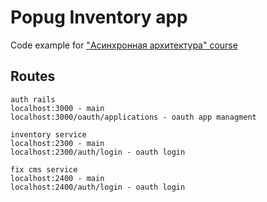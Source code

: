 # Popug Inventory app

Code example for ["Асинхронная архитектура" course](http://education.borshev.com/architecture)


## Routes

```
auth rails
localhost:3000 - main
localhost:3000/oauth/applications - oauth app managment

inventory service
localhost:2300 - main
localhost:2300/auth/login - oauth login

fix cms service
localhost:2400 - main
localhost:2400/auth/login - oauth login
```

